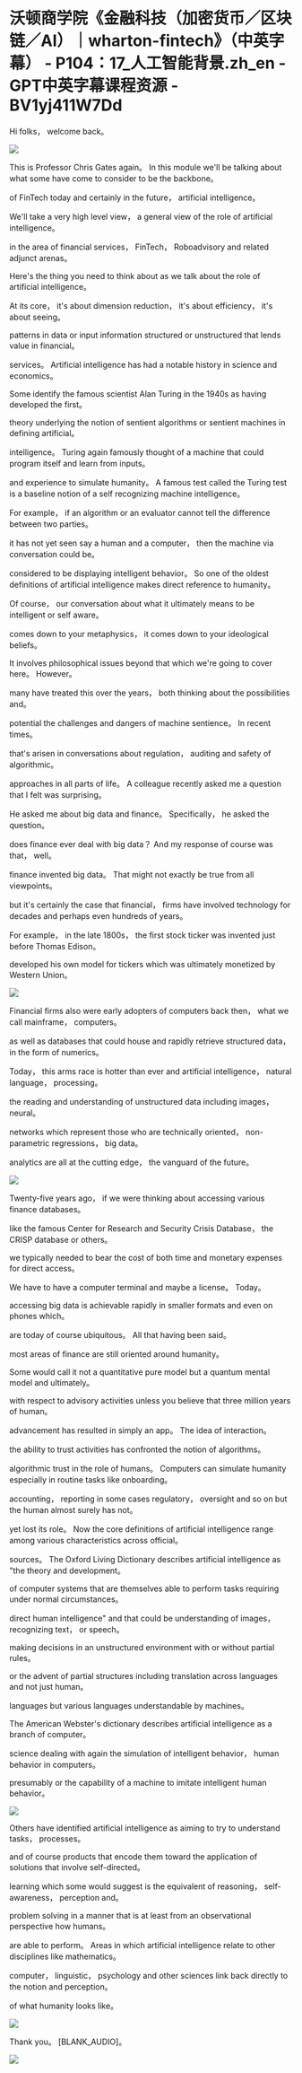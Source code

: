 # 沃顿商学院《金融科技（加密货币／区块链／AI）｜wharton-fintech》（中英字幕） - P104：17_人工智能背景.zh_en - GPT中英字幕课程资源 - BV1yj411W7Dd

 Hi folks， welcome back。

![](img/002e17348df73c8186f8095a496d90ed_1.png)

 This is Professor Chris Gates again。 In this module we'll be talking about what some have come to consider to be the backbone。

 of FinTech today and certainly in the future， artificial intelligence。

 We'll take a very high level view， a general view of the role of artificial intelligence。

 in the area of financial services， FinTech， Roboadvisory and related adjunct arenas。

 Here's the thing you need to think about as we talk about the role of artificial intelligence。

 At its core， it's about dimension reduction， it's about efficiency， it's about seeing。

 patterns in data or input information structured or unstructured that lends value in financial。

 services。 Artificial intelligence has had a notable history in science and economics。

 Some identify the famous scientist Alan Turing in the 1940s as having developed the first。

 theory underlying the notion of sentient algorithms or sentient machines in defining artificial。

 intelligence。 Turing again famously thought of a machine that could program itself and learn from inputs。

 and experience to simulate humanity。 A famous test called the Turing test is a baseline notion of a self recognizing machine intelligence。

 For example， if an algorithm or an evaluator cannot tell the difference between two parties。

 it has not yet seen say a human and a computer， then the machine via conversation could be。

 considered to be displaying intelligent behavior。 So one of the oldest definitions of artificial intelligence makes direct reference to humanity。

 Of course， our conversation about what it ultimately means to be intelligent or self aware。

 comes down to your metaphysics， it comes down to your ideological beliefs。

 It involves philosophical issues beyond that which we're going to cover here。 However。

 many have treated this over the years， both thinking about the possibilities and。

 potential the challenges and dangers of machine sentience。 In recent times。

 that's arisen in conversations about regulation， auditing and safety of algorithmic。

 approaches in all parts of life。 A colleague recently asked me a question that I felt was surprising。

 He asked me about big data and finance。 Specifically， he asked the question。

 does finance ever deal with big data？ And my response of course was that， well。

 finance invented big data。 That might not exactly be true from all viewpoints。

 but it's certainly the case that financial， firms have involved technology for decades and perhaps even hundreds of years。

 For example， in the late 1800s， the first stock ticker was invented just before Thomas Edison。

 developed his own model for tickers which was ultimately monetized by Western Union。



![](img/002e17348df73c8186f8095a496d90ed_3.png)

 Financial firms also were early adopters of computers back then， what we call mainframe， computers。

 as well as databases that could house and rapidly retrieve structured data， in the form of numerics。

 Today， this arms race is hotter than ever and artificial intelligence， natural language， processing。

 the reading and understanding of unstructured data including images， neural。

 networks which represent those who are technically oriented， non-parametric regressions， big data。

 analytics are all at the cutting edge， the vanguard of the future。



![](img/002e17348df73c8186f8095a496d90ed_5.png)

 Twenty-five years ago， if we were thinking about accessing various finance databases。

 like the famous Center for Research and Security Crisis Database， the CRISP database or others。

 we typically needed to bear the cost of both time and monetary expenses for direct access。

 We have to have a computer terminal and maybe a license。 Today。

 accessing big data is achievable rapidly in smaller formats and even on phones which。

 are today of course ubiquitous。 All that having been said。

 most areas of finance are still oriented around humanity。

 Some would call it not a quantitative pure model but a quantum mental model and ultimately。

 with respect to advisory activities unless you believe that three million years of human。

 advancement has resulted in simply an app。 The idea of interaction。

 the ability to trust activities has confronted the notion of algorithms。

 algorithmic trust in the role of humans。 Computers can simulate humanity especially in routine tasks like onboarding。

 accounting， reporting in some cases regulatory， oversight and so on but the human almost surely has not。

 yet lost its role。 Now the core definitions of artificial intelligence range among various characteristics across official。

 sources。 The Oxford Living Dictionary describes artificial intelligence as "the theory and development。

 of computer systems that are themselves able to perform tasks requiring under normal circumstances。

 direct human intelligence" and that could be understanding of images， recognizing text， or speech。

 making decisions in an unstructured environment with or without partial rules。

 or the advent of partial structures including translation across languages and not just human。

 languages but various languages understandable by machines。

 The American Webster's dictionary describes artificial intelligence as a branch of computer。

 science dealing with again the simulation of intelligent behavior， human behavior in computers。

 presumably or the capability of a machine to imitate intelligent human behavior。



![](img/002e17348df73c8186f8095a496d90ed_7.png)

 Others have identified artificial intelligence as aiming to try to understand tasks， processes。

 and of course products that encode them toward the application of solutions that involve self-directed。

 learning which some would suggest is the equivalent of reasoning， self-awareness， perception and。

 problem solving in a manner that is at least from an observational perspective how humans。

 are able to perform。 Areas in which artificial intelligence relate to other disciplines like mathematics。

 computer， linguistic， psychology and other sciences link back directly to the notion and perception。

 of what humanity looks like。

![](img/002e17348df73c8186f8095a496d90ed_9.png)

 Thank you。 [BLANK_AUDIO]。

![](img/002e17348df73c8186f8095a496d90ed_11.png)